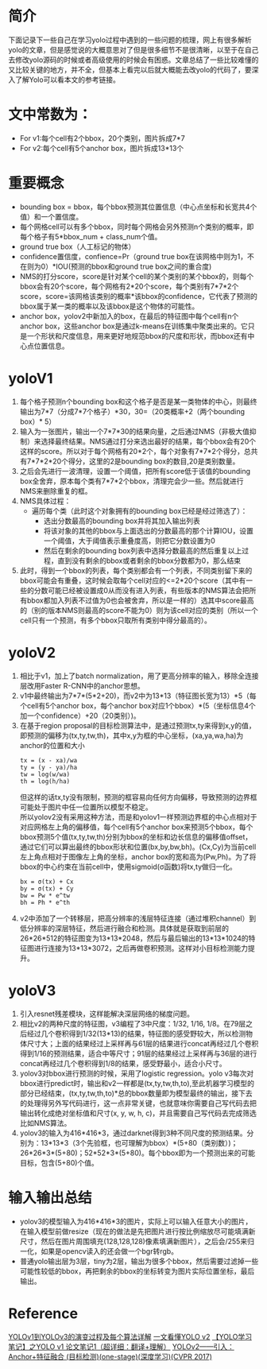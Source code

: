 <!--
 * @Author: Sauron Wu
 * @GitHub: wutianze
 * @Email: 1369130123qq@gmail.com
 * @Date: 2019-11-06 17:35:44
 * @LastEditors: Sauron Wu
 * @LastEditTime: 2019-11-20 09:51:13
 * @Description: 
 -->
# 简介
下面记录下一些自己在学习yolo过程中遇到的一些问题的梳理，网上有很多解析yolo的文章，但是感觉说的大概意思对了但是很多细节不是很清晰，以至于在自己去修改yolo源码的时候或者高级使用的时候会有困惑。文章总结了一些比较难懂的又比较关键的地方，并不全，但基本上看完以后就大概能去改yolo的代码了，要深入了解Yolo可以看本文的参考链接。

# 文中常数为：
- For v1:每个cell有2个bbox，20个类别，图片拆成7\*7
- For v2:每个cell有5个anchor box，图片拆成13\*13个

# 重要概念
- bounding box = bbox，每个bbox预测其位置信息（中心点坐标和长宽共4个值）和一个置信度。
- 每个网格cell可以有多个bbox，同时每个网格会另外预测n个类别的概率，即每个格子有5\*bbox_num + class_num个值。
- ground true box（人工标记的物体）
- confidence置信度，confience=Pr（ground true box在该网格中则为1，不在则为0）\*IOU(预测的bbox和ground true box之间的重合度)
- NMS的打分score，score是针对某个cell的某个类别的某个bbox的，则每个bbox会有20个score，每个网格有2\*20个score，每个类别有7\*7\*2个score，score=该网格该类别的概率\*该bbox的confidence，它代表了预测的bbox属于某一类的概率以及该bbox是这个物体的可能性。
- anchor box，yolov2中新加入的box，在最后的特征图中每个cell有n个anchor box，这些anchor box是通过k-means在训练集中聚类出来的。它只是一个形状和尺度信息，用来更好地规范bbox的尺度和形状，而bbox还有中心点位置信息。

# yoloV1
1. 每个格子预测n个bounding box和这个格子是否是某一类物体的中心，则最终输出为7\*7（分成7\*7个格子）\*30，30=（20类概率+2（两个bounding box）\* 5）
2. 输入为一张图片，输出一个7\*7\*30的结果向量，之后通过NMS（非极大值抑制）来选择最终结果。NMS通过打分来选出最好的结果，每个bbox会有20个这样的score。所以对于每个网格有20\*2个，每个对象有7\*7\*2个得分，总共有7\*7\*2\*20个得分，这里的2是bounding box的数目,20是类别数量。
3. 之后会先进行一波清理，设置一个阈值，把所有score低于该值的bounding box全舍弃，原本每个类有7\*7\*2个bbox，清理完会少一些。然后就进行NMS来删除重复的框。
4. NMS具体过程：
    - 遍历每个类（此时这个对象拥有的bounding box已经是经过筛选了）：
        - 选出分数最高的bounding box并将其加入输出列表
        - 将该对象的其他的bbox与上面选出的分数最高的那个计算IOU，设置一个阈值，大于阈值表示重叠度高，则把它分数设置为0
        - 然后在剩余的bounding box列表中选择分数最高的然后重复以上过程，直到没有剩余的bbox或者剩余的bbox分数都为0，那么结束
5. 此时，得到一个bbox的列表，每个类别都会有一个列表，不同类别留下来的bbox可能会有重叠，这时候会取每个cell对应的<=2\*20个score（其中有一些的分数可能已经被设置成0从而没有进入列表，有些版本的NMS算法会把所有bbox都加入列表不过值为0也会被舍弃，所以是一样的）选其中score最高的（别的版本NMS则最高的score不能为0）则为该cell对应的类别（所以一个cell只有一个预测，有多个bbox只取所有类别中得分最高的）。

# yoloV2
1. 相比于v1，加上了batch normalization，用了更高分辨率的输入，移除全连接层改用Faster R-CNN中的anchor思想。
2. v1中最终输出为7\*7\*(5\*2+20)，而v2中为13\*13（特征图长宽为13）\*5（每个cell有5个anchor box，每个anchor box对应1个bbox）\*(5（坐标信息4个加一个confidence）+20（20类别）)。
3. 在基于region proposal的目标检测算法中，是通过预测tx,ty来得到x,y的值，即预测的偏移为(tx,ty,tw,th)，其中x,y为框的中心坐标，(xa,ya,wa,ha)为anchor的位置和大小
    ```
    tx = (x - xa)/wa
    ty = (y - ya)/ha
    tw = log(w/wa)
    th = log(h/ha)
    ```
    但这样的话tx,ty没有限制，预测的框容易向任何方向偏移，导致预测的边界框可能处于图片中任一位置所以模型不稳定。  
    所以yolov2没有采用这种方法，而是和yolov1一样预测边界框的中心点相对于对应网格左上角的偏移值，每个cell有5个anchor box来预测5个bbox，每个bbox预测5个值(tx,ty,tw,th)分别为bbox的坐标和边长信息的偏移值offset，通过它们可以算出最终的bbox形状和位置(bx,by,bw,bh)。(Cx,Cy)为当前cell左上角点相对于图像左上角的坐标，anchor box的宽和高为(Pw,Ph)。为了将bbox的中心约束在当前cell中，使用sigmoid(σ函数)将tx,ty做归一化。
    ```
    bx = σ(tx) + Cx
    by = σ(tx) + Cy
    bw = Pw * e^tw
    bh = Ph * e^th
    ```
4. v2中添加了一个转移层，把高分辨率的浅层特征连接（通过堆积channel）到低分辨率的深层特征，然后进行融合和检测。具体就是获取到前层的26\*26\*512的特征图变为13\*13\*2048，然后与最后输出的13\*13\*1024的特征图进行连接为13\*13\*3072，之后再做卷积预测。这样对小目标检测能力提升。

# yoloV3
1. 引入resnet残差模块，这样能解决深层网络的梯度问题。
2. 相比v2的两种尺度的特征图，v3编程了3中尺度：1/32, 1/16, 1/8。在79层之后经过几个卷积得到1/32(13\*13)的结果，特征图的感受野较大，所以检测物体尺寸大；上面的结果经过上采样再与61层的结果进行concat再经过几个卷积得到1/16的预测结果，适合中等尺寸；91层的结果经过上采样再与36层的进行concat再经过几个卷积得到1/8的结果，感受野最小，适合小尺寸。
3. yolov3对bbox进行预测的时候，采用了logistic regression。yolo v3每次对bbox进行predict时，输出和v2一样都是(tx,ty,tw,th,to)​ ,至此机器学习模型的部分已经结束，(tx,ty,tw,th,to)\*总的bbox数量即为模型最终的输出，接下去的处理得另外写代码进行，这一点非常关键，也就意味你需要自己写代码去把输出转化成绝对坐标值和尺寸(x, y, w, h, c)，并且需要自己写代码去完成筛选比如NMS算法。  
4. yolov3的输入为416\*416\*3，通过darknet得到3种不同尺度的预测结果。分别为：13\*13\*3（3个先验框，也可理解为bbox）\*(5+80（类别数）)；26\*26*3\*(5+80)；52\*52\*3\*(5+80)。每个bbox即为一个预测出来的可能目标，包含(5+80)个值。

# 输入输出总结
- yolov3的模型输入为416\*416\*3的图片，实际上可以输入任意大小的图片，在输入模型前做resize（现在的做法是先把图片进行按比例缩放尽可能填满新尺寸，然后在图片周围填充(128,128,128)像素填满新图片），之后会/255来归一化，如果是opencv读入的还会做一个bgr转rgb。
- 普通yolo输出层为3层，tiny为2层，输出为很多个bbox，然后需要过滤掉一些可能性较低的bbox，再把剩余的bbox的坐标转变为图片实际位置坐标，最后输出。

# Reference
[YOLOv1到YOLOv3的演变过程及每个算法详解](https://www.bigdatasafe.org/post/72042.html)
[一文看懂YOLO v2](https://blog.csdn.net/litt1e/article/details/88852745)
[【YOLO学习笔记】之YOLO v1 论文笔记1（超详细：翻译+理解）](https://blog.csdn.net/shuiyixin/article/details/82533849)
[YOLOv2——引入：Anchor+特征融合 (目标检测)(one-stage)(深度学习)(CVPR 2017)](https://blog.csdn.net/Gentleman_Qin/article/details/84349144)
